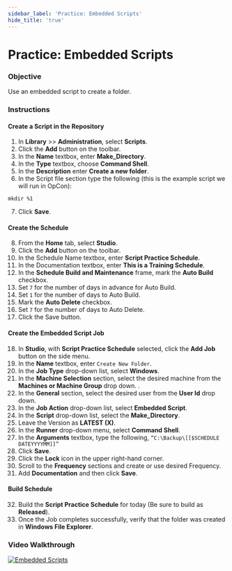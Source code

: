 ```yaml
---
sidebar_label: 'Practice: Embedded Scripts'
hide_title: 'true'
---
```


# Practice: Embedded Scripts

### Objective

Use an embedded script to create a folder.

### Instructions

#### Create a Script in the Repository

1. In **Library** >> **Administration**, select **Scripts**.
2. Click the **Add** button on the toolbar.
3. In the **Name** textbox, enter **Make_Directory**.
4. In the **Type** textbox, choose **Command Shell**.
5. In the **Description** enter **Create a new folder**.
6. In the Script file section type the following (this is the example script we will run in OpCon):

```mkdir %1```

7. Click **Save**.

#### Create the Schedule

8.	From the **Home** tab, select **Studio**.   
9.	Click the **Add** button on the toolbar.   
10.	In the Schedule Name textbox, enter **Script Practice Schedule**.   
11.	In the Documentation textbox, enter **This is a Training Schedule**.  
12.	In the **Schedule Build and Maintenance** frame, mark the **Auto Build** checkbox.  
13.	Set ```7``` for the number of days in advance for Auto Build.  
14.	Set ```1``` for the number of days to Auto Build.  
15.	Mark the **Auto Delete** checkbox.  
16.	Set ```7``` for the number of days to Auto Delete.  
17.	Click the Save button.   

#### Create the Embedded Script Job

18.	In **Studio**, with **Script Practice Schedule** selected, click the **Add Job** button on the side menu. 
19.	In the **Name** textbox, enter ```Create New Folder```.
20.	In the **Job Type** drop-down list, select **Windows**.
21.	In the **Machine Selection** section, select the desired machine from the **Machines or Machine Group** drop down. . 
22.	In the **General** section, select the desired user from the **User Id** drop down.
23.	In the **Job Action** drop-down list, select **Embedded Script**.
24.	In the **Script** drop-down list, select the **Make_Directory**. 
25.	Leave the Version as **LATEST (X)**.
26.	In the **Runner** drop-down menu, select **Command Shell**.
27.	In the **Arguments** textbox, type the following, ```“C:\Backup\[[$SCHEDULE DATEYYYYMM]]”```
28.	Click **Save**.
29. Click the **Lock** icon in the upper right-hand corner.
30.	Scroll to the **Frequency** sections and create or use desired Frequency.
31.	Add **Documentation** and then click **Save**.

#### Build Schedule

32.	Build the **Script Practice Schedule** for today (Be sure to build as **Released**).
33.	Once the Job completes successfully, verify that the folder was created in **Windows File Explorer**.

### Video Walkthrough

[![Embedded Scripts](../static/img/scripts.png)](https://sma1980-my.sharepoint.com/:v:/g/personal/rweesner_smatechnologies_com/EfcDkQVQFNdAu-RqbXVTJT8BjE1W1YGpSd8_1_z2xRzqcA?e=HiVoqK&nav=eyJyZWZlcnJhbEluZm8iOnsicmVmZXJyYWxBcHAiOiJTdHJlYW1XZWJBcHAiLCJyZWZlcnJhbFZpZXciOiJTaGFyZURpYWxvZy1MaW5rIiwicmVmZXJyYWxBcHBQbGF0Zm9ybSI6IldlYiIsInJlZmVycmFsTW9kZSI6InZpZXcifX0%3D)
